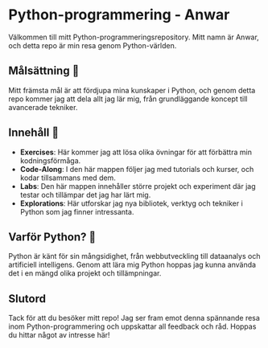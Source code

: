 # Python-programmering - Anwar

Välkommen till mitt Python-programmeringsrepository. Mitt namn är Anwar, och detta repo är min resa genom Python-världen.

## Målsättning 🚀

Mitt främsta mål är att fördjupa mina kunskaper i Python, och genom detta repo kommer jag att dela allt jag lär mig, från grundläggande koncept till avancerade tekniker. 

## Innehåll 📂

- **Exercises**: Här kommer jag att lösa olika övningar för att förbättra min kodningsförmåga.
- **Code-Along**: I den här mappen följer jag med tutorials och kurser, och kodar tillsammans med dem.
- **Labs**: Den här mappen innehåller större projekt och experiment där jag testar och tillämpar det jag har lärt mig.
- **Explorations**: Här utforskar jag nya bibliotek, verktyg och tekniker i Python som jag finner intressanta.

## Varför Python? 🐍

Python är känt för sin mångsidighet, från webbutveckling till dataanalys och artificiell intelligens. Genom att lära mig Python hoppas jag kunna använda det i en mängd olika projekt och tillämpningar.

## Slutord

Tack för att du besöker mitt repo! Jag ser fram emot denna spännande resa inom Python-programmering och uppskattar all feedback och råd. Hoppas du hittar något av intresse här!
